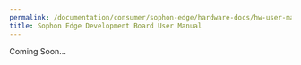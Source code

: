 ```yaml
---
permalink: /documentation/consumer/sophon-edge/hardware-docs/hw-user-manual/
title: Sophon Edge Development Board User Manual
---
```


Coming Soon...
